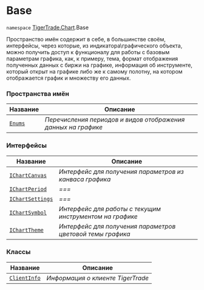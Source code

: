 # Base

`namespace` [TigerTrade.Chart](../../../).Base

Пространство имён содержит в себе, в большинстве своём, интерфейсы, через которые, из индикатора\графического объекта, можно получить доступ к функционалу для работы с базовым параметрам графика, как, к примеру, тема, формат отображения полученных данных с биржи на графике, информация об инструменте, который открыт на графике либо же к самому полотну, на котором отображается график и множеству его данных.&#x20;

### Пространства имён

| Название          | Описание                                                      |
| ----------------- | ------------------------------------------------------------- |
| [`Enums`](enums/) | _Перечисления периодов и видов отображения данных на графике_ |

### Интерфейсы

| Название                                 | Описание                                                   |
| ---------------------------------------- | ---------------------------------------------------------- |
| [`IChartCanvas`](ichartcanvas.cs.md)     | _Интерфейс для получения параметров из канваса графика_    |
| [`IChartPeriod`](ichartperiod.cs.md)     | _===_                                                      |
| [`IChartSettings`](ichartsettings.cs.md) | _===_                                                      |
| [`IChartSymbol`](ichartsymbol.cs.md)     | _Интерфейс для работы с текущим инструментом на графике_   |
| [`IChartTheme`](icharttheme.cs.md)       | _Интерфейс для получения параметров цветовой темы графика_ |

### Классы

| Название                         | Описание                          |
| -------------------------------- | --------------------------------- |
| [`ClientInfo`](clientinfo.cs.md) | _Информация о клиенте TigerTrade_ |
